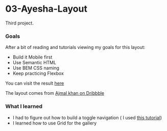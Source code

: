 # 03-Ayesha-Layout
Third project. 

### Goals

After a bit of reading and tutorials viewing my goals for this layout:
- Build it Mobile first
- Use Semantic HTML
- Use BEM CSS naming
- Keep practicing Flexbox

You can visit the result [here](https://hlmhc79.github.io/03-Ayesha-Layout/)

The layout comes from [Ajmal khan on Dribbble](https://dribbble.com/shots/6872630-Ayesha-Hair-Salon-Template-Home-03)


### What I learned

- I had to figure out how to build a toggle navigation ( I used [this tutorial](https://www.youtube.com/watch?v=8QKOaTYvYUA))
- I learned how to use Grid for the gallery